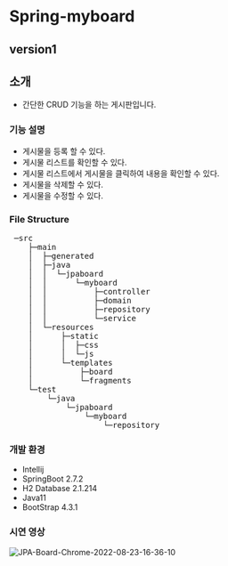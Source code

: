 # Spring-myboard

## version1

## 소개
  - 간단한 CRUD 기능을 하는 게시판입니다.
  
### 기능 설명
  - 게시물을 등록 할 수 있다.
  - 게시물 리스트를 확인할 수 있다.
  - 게시물 리스트에서 게시물을 클릭하여 내용을 확인할 수 있다.
  - 게시물을 삭제할 수 있다.
  - 게시물을 수정할 수 있다.
  
### File Structure
<pre>
 ─src
    ├─main
    │  ├─generated
    │  ├─java
    │  │  └─jpaboard
    │  │      └─myboard
    │  │          ├─controller
    │  │          ├─domain
    │  │          ├─repository
    │  │          └─service
    │  └─resources
    │      ├─static
    │      │  ├─css
    │      │  └─js
    │      └─templates
    │          ├─board
    │          └─fragments
    └─test
        └─java
            └─jpaboard
                └─myboard
                    └─repository
</pre>

### 개발 환경
  - Intellij
  - SpringBoot 2.7.2
  - H2 Database 2.1.214
  - Java11
  - BootStrap 4.3.1
  
### 시연 영상
![JPA-Board-Chrome-2022-08-23-16-36-10](https://user-images.githubusercontent.com/57008901/186101223-a6f35ffb-2995-4aab-9845-728f5aab404b.gif)

